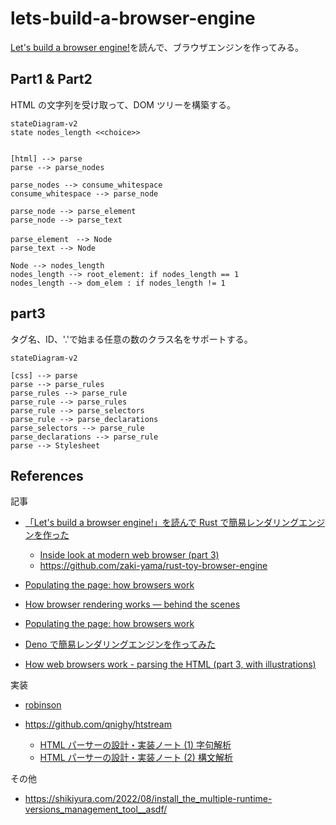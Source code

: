 # lets-build-a-browser-engine

[Let's build a browser engine!](https://limpet.net/mbrubeck/2014/08/08/toy-layout-engine-1.html)を読んで、ブラウザエンジンを作ってみる。

## Part1 & Part2

HTML の文字列を受け取って、DOM ツリーを構築する。

```mermaid
stateDiagram-v2
state nodes_length <<choice>>


[html] --> parse
parse --> parse_nodes

parse_nodes --> consume_whitespace
consume_whitespace --> parse_node

parse_node --> parse_element
parse_node --> parse_text

parse_element　--> Node
parse_text --> Node

Node --> nodes_length
nodes_length --> root_element: if nodes_length == 1
nodes_length --> dom_elem : if nodes_length != 1

```

## part3

タグ名、ID、'.'で始まる任意の数のクラス名をサポートする。

```mermaid
stateDiagram-v2

[css] --> parse
parse --> parse_rules
parse_rules --> parse_rule
parse_rule --> parse_rules
parse_rule --> parse_selectors
parse_rule --> parse_declarations
parse_selectors --> parse_rule
parse_declarations --> parse_rule
parse --> Stylesheet
```

## References

記事

- [「Let's build a browser engine!」を読んで Rust で簡易レンダリングエンジンを作った](https://dackdive.hateblo.jp/entry/2021/02/23/113522)

  - [Inside look at modern web browser (part 3)](https://developer.chrome.com/blog/inside-browser-part3/)
  - https://github.com/zaki-yama/rust-toy-browser-engine

- [Populating the page: how browsers work](https://www.linkedin.com/pulse/understanding-browser-rendering-critical-path-divyansh-singh/)

- [How browser rendering works — behind the scenes](https://blog.logrocket.com/how-browser-rendering-works-behind-scenes/)

- [Populating the page: how browsers work](https://developer.mozilla.org/en-US/docs/Web/Performance/How_browsers_work)

- [Deno で簡易レンダリングエンジンを作ってみた](https://zenn.dev/ryo_kawamata/articles/920baf76bfdf2e)

- [How web browsers work - parsing the HTML (part 3, with illustrations)](https://dev.to/arikaturika/how-web-browsers-work-parsing-the-html-part-3-with-illustrations-45fi)

実装

- [robinson](https://github.com/mbrubeck/robinson)

- https://github.com/qnighy/htstream
  - [HTML パーサーの設計・実装ノート (1) 字句解析](https://zenn.dev/qnighy/articles/0c9a49fd00069a)
  - [HTML パーサーの設計・実装ノート (2) 構文解析](https://zenn.dev/qnighy/articles/1a6ec268986cfd)

その他

- https://shikiyura.com/2022/08/install_the_multiple-runtime-versions_management_tool__asdf/
